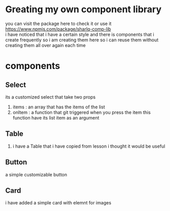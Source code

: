 # Greating my own component library
  you can visit the package here to check it or use it
  https://www.npmjs.com/package/sharlq-comp-lib  
i have noticed that i have a certain style and there is components that i create frequently so i am creating them here so i can reuse them without creating them all over again each time

# components
## Select
its a customized  select that take two props  
1. items : an array that has the items of the list
1. onItem : a function that git triggered when you press the item this function have its list item as an argument

## Table 
1. i have a Table that i have copied from lesson i thought it would be useful

## Button
a simple customizable button

## Card
i have added a simple card with elemnt for images

